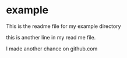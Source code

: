 # example

This is the readme file for my example directory


this is another line in my read me file.

I made another chance on github.com
